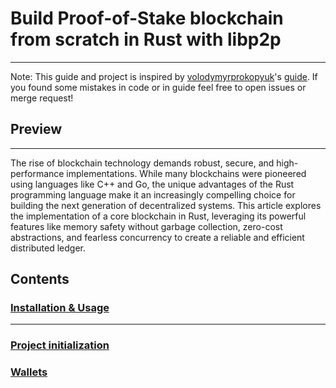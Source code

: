 # Build Proof-of-Stake blockchain from scratch in Rust with libp2p

---
Note: This guide and project is inspired by [volodymyrprokopyuk](https://github.com/volodymyrprokopyuk)'s [guide](https://github.com/volodymyrprokopyuk/go-blockchain). If you found some mistakes in code or in guide feel free to open issues or merge request!

## Preview

---
The rise of blockchain technology demands robust, secure, and high-performance implementations. 
While many blockchains were pioneered using languages like C++ and Go, the unique advantages of the Rust programming language make it an increasingly compelling choice for building the next generation of decentralized systems. 
This article explores the implementation of a core blockchain in Rust, leveraging its powerful features like memory safety without garbage collection, zero-cost abstractions, and fearless concurrency to create a reliable and efficient distributed ledger.

## Contents

### [Installation & Usage](docs/local_run.md)

---
### [Project initialization](docs/project_initialization.md)

### [Wallets](docs/wallet.md)